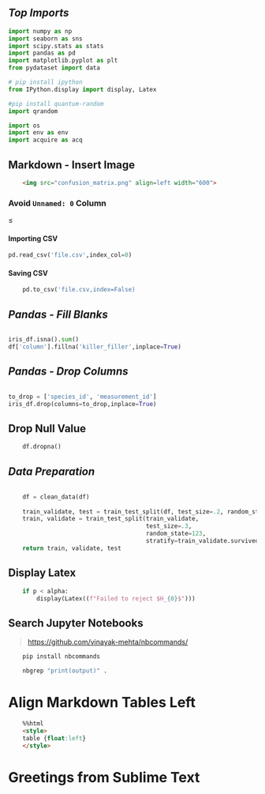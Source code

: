 ## _Top Imports_
```python
import numpy as np
import seaborn as sns
import scipy.stats as stats
import pandas as pd
import matplotlib.pyplot as plt
from pydataset import data

# pip install ipython
from IPython.display import display, Latex

#pip install quantum-random
import qrandom

import os
import env as env
import acquire as acq
```

## Markdown - Insert Image
```html
	<img src="confusion_matrix.png" align=left width="600">
```

### Avoid `Unnamed: 0` Column
≤
#### Importing CSV
```python
pd.read_csv('file.csv',index_col=0)
```
#### Saving CSV
```python
	pd.to_csv('file.csv,index=False)
```
## _Pandas - Fill Blanks_


```python

iris_df.isna().sum()
df['column'].fillna('killer_filler',inplace=True)

```
## _Pandas - Drop Columns_

```python

to_drop = ['species_id', 'measurement_id']
iris_df.drop(columns=to_drop,inplace=True)

```
## Drop Null Value
```python
	df.dropna()
```
## _Data Preparation_
```python
	
	df = clean_data(df)
	
	train_validate, test = train_test_split(df, test_size=.2, random_state=123, stratify=df.survived)
	train, validate = train_test_split(train_validate, 
                                       test_size=.3, 
                                       random_state=123, 
                                       stratify=train_validate.survived)
	return train, validate, test
```

## Display Latex
```python
	if p < alpha:
		display(Latex((f"Failed to reject $H_{0}$")))
```

## Search Jupyter Notebooks
> https://github.com/vinayak-mehta/nbcommands/

```bash
	pip install nbcommands
```
```bash
	nbgrep "print(output)" .
```

# Align Markdown Tables Left
```html
	%%html
	<style>
	table {float:left}
	</style>
```
# Greetings from Sublime Text